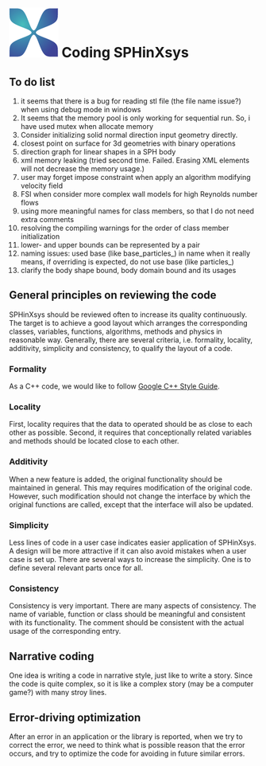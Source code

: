 # ![](logo.png) Coding SPHinXsys

## To do list

1. it seems that there is a bug for reading stl file (the file name issue?) when using debug mode in windows 
2. It seems that the memory pool is only working for sequential run. So, i have used mutex when allocate memory
3. Consider initializing solid normal direction input geometry directly.
4. closest point on surface for 3d geometries with binary operations
5. direction graph for linear shapes in a SPH body
6. xml memory leaking (tried second time. Failed. Erasing XML elements will not decrease the memory usage.)
7. user may forget impose constraint when apply an algorithm modifying velocity field
8. FSI when consider more complex wall models for high Reynolds number flows
9. using more meaningful names for class members, so that I do not need extra comments
10. resolving the compiling warnings for the order of class member initialization
11. lower- and upper bounds can be represented by a pair
12. naming issues: used base (like base_particles_) in name when it really means, if overriding is expected, do not use base (like particles_)
13. clarify the body shape bound, body domain bound and its usages

## General principles on reviewing the code

SPHinXsys should be reviewed often to increase its quality continuously. The target is to achieve a good layout which arranges the corresponding classes, variables, functions, algorithms, methods and physics in reasonable way. Generally, there are several criteria, i.e. formality, locality, additivity, simplicity and consistency, to qualify the layout of a code.  

### Formality

As a C++ code, we would like to follow [Google C++ Style Guide](https://google.github.io/styleguide/cppguide.html).

### Locality

First, locality requires that the data to operated should be as close to each other as possible. Second, it requires that conceptionally related variables and methods should be located close to each other.

### Additivity

When a new feature is added, the original functionality should be maintained in general. This may requires modification of the original code. However, such modification should not change the interface by which the original functions are called, except that the interface will also be updated.

### Simplicity

Less lines of code in a user case indicates easier application of SPHinXsys. A design will be more attractive if it can also avoid mistakes when a user case is set up. There are several ways to increase the simplicity. One is to define several relevant parts once for all.

### Consistency

Consistency is very important. There are many aspects of consistency. The name of variable, function or class should be meaningful and consistent with its functionality. The comment should be consistent with the actual usage of the corresponding entry.

## Narrative coding

One idea is writing a code in narrative style, just like to write a story. Since the code is quite complex, so it is like a complex story (may be a computer game?) with many stroy lines.

## Error-driving optimization

After an error in an application or the library is reported, when we try to correct the error, we need to think what is possible reason that the error occurs, and try to optimize the code for avoiding in future similar errors.